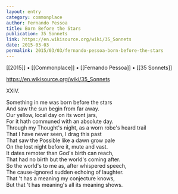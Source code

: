 ```yaml
---
layout: entry
category: commonplace
author: Fernando Pessoa
title: Born Before the Stars
publication: 35 Sonnets
link: https://en.wikisource.org/wiki/35_Sonnets
date: 2015-03-03
permalink: 2015/03/03/fernando-pessoa-born-before-the-stars
---
```


[[2015]] • [[Commonplace]] • [[Fernando Pessoa]] • [[35 Sonnets]]

https://en.wikisource.org/wiki/35_Sonnets

XXIV. 

Something in me was born before the stars
<br>And saw the sun begin from far away.
<br>Our yellow, local day on its wont jars,
<br>For it hath communed with an absolute day.
<br>Through my Thought's night, as a worn robe's heard trail
<br>That I have never seen, I drag this past
<br>That saw the Possible like a dawn grow pale
<br>On the lost night before it, mute and vast.
<br>It dates remoter than God's birth can reach,
<br>That had no birth but the world's coming after.
<br>So the world's to me as, after whispered speech,
<br>The cause-ignored sudden echoing of laughter.
<br>That 't has a meaning my conjecture knows,
<br>But that 't has meaning's all its meaning shows. 
